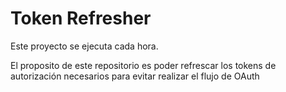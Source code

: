 # Token Refresher

Este proyecto se ejecuta cada hora.

El proposito de este repositorio es poder refrescar los tokens de autorización necesarios para evitar realizar el flujo de OAuth